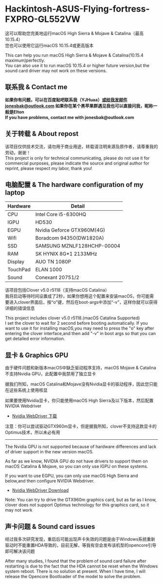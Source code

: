 # Hackintosh-ASUS-Flying-fortress-FXPRO-GL552VW
这可以帮助您完美地运行macOS High Sierra & Mojave & Catalina（最高10.15.4）  
您也可以使用它运行macOS 10.15.4或更高版本

This can help you run macOS High Sierra & Mojave & Catalina(10.15.4 maximum)perfectly.  
You can also use it to run macOS 10.15.4 or higher future version,but the sound card driver may not work on these versions.

## 联系我 & Contact me
__如果你有问题，可以在百度贴吧联系我（YJHuaa）或给我发邮件jonesbak@outlook.com 如果你在某个黑苹果群遇见我也可以直接问我，昵称一般是Elton__  
__If you have problems, contact me with jonesbak@outlook.com__

## 关于转载 & About repost  
该项目仅供技术交流，请勿用于商业用途，转载请注明来源及原作者，请尊重我的劳动，谢谢！  
This project is only for technical communicating, please do not use it for commercial purposes, please indicate the source and original author for reprint, please respect my labor, thank you!

## 电脑配置 & The hardware configuration of my laptop

Hardware | Detail
---------|----------
CPU      | Intel Core i5-6300HQ
IGPU     | HD530
EGPU     | Nvidia Geforce GTX960M(4G)
Wifi     | Boradcom 94350(DW1820A)
SSD      | SAMSUNG MZNLF128HCHP-00004
RAM      | SK HYNIX 8G*1 2133MHz
Display	 | AUO TN 1080P
TouchPad | ELAN 1000
Sound    | Conexant 20751/2

该项目包括Clover v5.0 r5118（支持macOS Catalina）  
我将启动等待时间设置成了2秒，如果你想用这个配置来安装macOS，你可能需要进入clover界面后，按“o”键，然后在boot-args中添加“-v”，这样你就可以获得详细的错误信息

This project includes clover v5.0 r5118.(macOS Catalina Supported)  
I set the clover to wait for 2 second before booting automatically. If you want to use it for installing macOS,you may need to
press the "o" key after entering the clover interface,and then add "-v" in boot args so that you can get detailed error information.

## 显卡 & Graphics GPU
由于硬件问题和新版本macOS中缺乏驱动程序支持，macOS Mojave & Catalina不支持Nvidia GPU，此配置中我禁用了独立显卡

据我们所知，macOS Catalina和Mojave没有Nvidia显卡的驱动程序，因此您只能在这些系统上使用核显

如果要使用Nvidia显卡，你只能使用macOS High Sierra及以下版本，然后配置NVIDIA Webdriver

* [Nvidia WebDriver 下载](https://www.tonymacx86.com/Nvidia-drivers/)

注意：你可以尝试驱动GTX960m显卡，但是据我所知，clover不支持这款显卡的Optimus技术，所以未必有用  

-----------------------------------------------------------------------------------

The Nvidia GPU is not supported because of hardware differences and lack of driver support in the new version macOS.   

As far as we know, NVIDIA GPU do not have drivers to support them on macOS Catalina & Mojave, so you can only
use IGPU on these systems. 

If you want to use EGPU, you can only use macOS High Sierra and below,and then configure NVIDIA Webdriver.

* [Nvidia WebDriver Download](https://www.tonymacx86.com/nvidia-drivers/)

Note: You can try to drive the GTX960m graphics card, but as far as I know, clover does not support Optimus technology for this graphics card, so it may not work

## 声卡问题 & Sound card issues
经过我多次研究发现，重启后可能出现声卡失效的问题是由于Windows系统重新驱动时不能重置HDA导致的，目前无解，等我有空会发布该机型的opencore引导即可解决该问题  

After many studies, I found that the problem of sound card failure after restarting is due to the fact that the HDA cannot be reset when the Windows system reboot. There is no solution at present. When I have time, I will release the Opencore Bootloader of the model to solve the problem.
